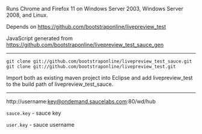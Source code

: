 Runs Chrome and Firefox 11 on Windows Server 2003, Windows Server 2008, and Linux.

Depends on https://github.com/bootstraponline/livepreview_test

JavaScript generated from https://github.com/bootstraponline/livepreview_test_sauce_gen

---

```
git clone git://github.com/bootstraponline/livepreview_test_sauce.git
git clone git://github.com/bootstraponline/livepreview_test.git
```

Import both as existing maven project into Eclipse and add livepreview_test to the build path of livepreview_test_sauce.

---

http://username:key@ondemand.saucelabs.com:80/wd/hub

`sauce.key` - sauce key

`user.key` - sauce username
